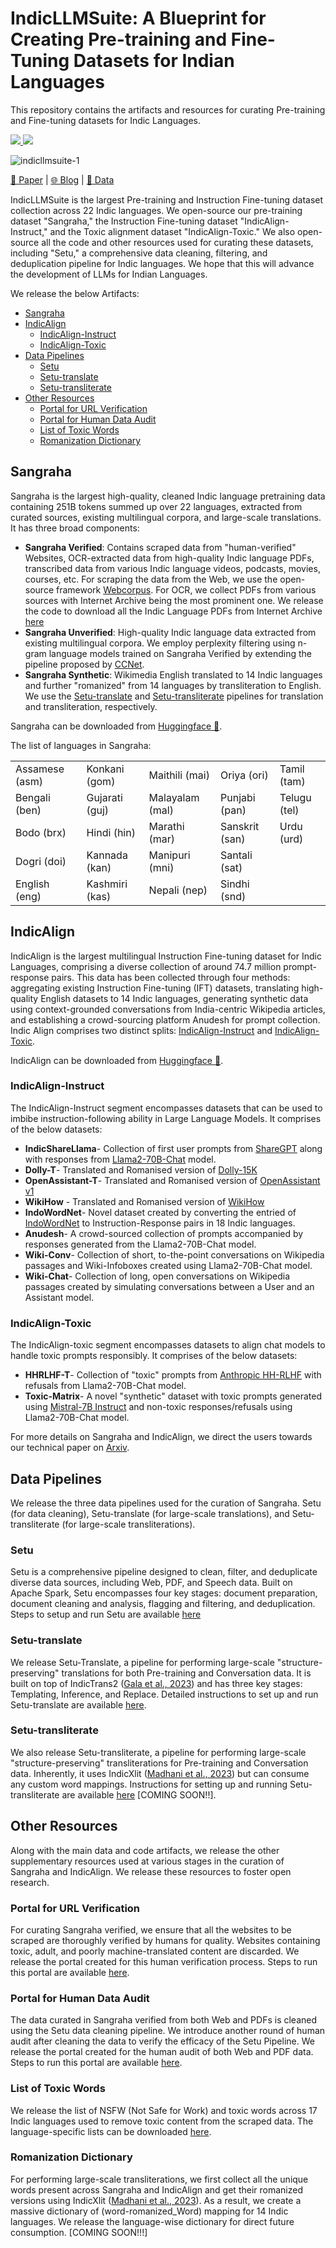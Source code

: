 # IndicLLMSuite: A Blueprint for Creating Pre-training and Fine-Tuning Datasets for Indian Languages

This repository contains the artifacts and resources for curating Pre-training and Fine-tuning datasets for Indic Languages.

<p align="left">
  <a href="https://github.com/AI4Bharat/IndicLLMSuite/blob/master/LICENSE">
    <img src="https://img.shields.io/badge/License-MIT-green">
  </a>
  <a href="https://arxiv.org/abs/2403.06350">
    <img src="https://img.shields.io/badge/arXiv-2403.06350-b31b1b.svg">
  </a>
</p>

![indicllmsuite-1](https://github.com/AI4Bharat/IndicLLMSuite/assets/31161768/f1a25b58-52f4-4544-ba36-8ebb8e2e01d5)

[📜 Paper](https://arxiv.org/abs/2403.06350) | [🌐 Blog](https://ai4bharat.iitm.ac.in) | [🤗 Data](https://huggingface.co/collections/ai4bharat/indicllmsuite-65ee7d225c337fcfa0991707)

IndicLLMSuite is the largest Pre-training and Instruction Fine-tuning dataset collection across 22 Indic languages. We open-source our pre-training dataset "Sangraha," the Instruction Fine-tuning dataset "IndicAlign-Instruct," and the Toxic alignment dataset "IndicAlign-Toxic." We also open-source all the code and other resources used for curating these datasets, including "Setu," a comprehensive data cleaning, filtering, and deduplication pipeline for Indic languages. We hope that this will advance the development of LLMs for Indian Languages.

We release the below Artifacts:

- [Sangraha](#sangraha)
- [IndicAlign](#indicalign)
  - [IndicAlign-Instruct](#indicalign-instruct)
  - [IndicAlign-Toxic](#indicalign-toxic)
- [Data Pipelines](#data-pipelines)
  - [Setu](#setu)
  - [Setu-translate](#setu-translate)
  - [Setu-transliterate](#setu-transliterate)
- [Other Resources](#other-resources)
  - [Portal for URL Verification](#portal-for-url-verification)
  - [Portal for Human Data Audit](#portal-for-human-data-audit)
  - [List of Toxic Words](#list-of-toxic-words)
  - [Romanization Dictionary](#romanization-dictionary)


## Sangraha
Sangraha is the largest high-quality, cleaned Indic language pretraining data containing 251B tokens summed up over 22 languages, extracted from curated sources, existing multilingual corpora, and large-scale translations. It has three broad components:
- **Sangraha Verified**: Contains scraped data from "human-verified" Websites, OCR-extracted data from high-quality Indic language PDFs, transcribed data from various Indic language videos, podcasts, movies, courses, etc. For scraping the data from the Web, we use the open-source framework [Webcorpus](https://github.com/AI4Bharat/webcorpus/tree/46af15a794fe101b0d9444f4a03dcd903be19fb7). For OCR, we collect PDFs from various sources with Internet Archive being the most prominent one. We release the code to download all the Indic Language PDFs from Internet Archive [here](https://github.com/AI4Bharat/sangraha-internet-archive-download/tree/94d32100b40f08450733895f9edb252d0590d9cb)
- **Sangraha Unverified**: High-quality Indic language data extracted from existing multilingual corpora. We employ perplexity filtering using n-gram language models trained on Sangraha Verified by extending the pipeline proposed by [CCNet](https://github.com/facebookresearch/cc_net/blob/main/cc_net/perplexity.py).
- **Sangraha Synthetic**: Wikimedia English translated to 14 Indic languages and further "romanized" from 14 languages by transliteration to English. We use the [Setu-translate](#setu-translate) and [Setu-transliterate](#setu-transliterate) pipelines for translation and transliteration, respectively.

Sangraha can be downloaded from [Huggingface 🤗](https://huggingface.co/datasets/ai4bharat/sangraha).

The list of languages in Sangraha:

<table>
<tbody>
  <tr>
    <td>Assamese (asm)</td>
    <td>Konkani (gom)</td>
    <td>Maithili (mai)</td>
    <td>Oriya (ori)</td>
    <td>Tamil (tam)</td>
    
  </tr>
  <tr>
    <td>Bengali (ben)</td>
    <td>Gujarati (guj)</td>
    <td>Malayalam (mal)</td>
    <td>Punjabi (pan)</td>
    <td>Telugu (tel)</td>
    
  </tr>
  <tr>
    <td>Bodo (brx)</td>
    <td>Hindi (hin)</td>
    <td>Marathi (mar)</td>
    <td>Sanskrit (san)</td>
    <td>Urdu (urd)</td>
  
  </tr>
  <tr>
    <td>Dogri (doi)</td>
    <td>Kannada (kan)</td>
    <td>Manipuri (mni)</td>
    <td>Santali (sat)</td>
 
  </tr>
  <tr>
    <td>English (eng)</td>
    <td>Kashmiri (kas)</td>
    <td>Nepali (nep)</td>
    <td>Sindhi (snd)</td>

  </tr>
  
</tbody>
</table>

## IndicAlign
IndicAlign is the largest multilingual Instruction Fine-tuning dataset for Indic Languages, comprising a diverse collection of around 74.7 million prompt-response pairs. This data has been collected through four methods: aggregating existing Instruction Fine-tuning (IFT) datasets, translating high-quality English datasets to 14 Indic languages, generating synthetic data using context-grounded conversations from India-centric Wikipedia articles, and establishing a crowd-sourcing platform Anudesh for prompt collection. Indic Align comprises two distinct splits: [IndicAlign-Instruct](#indicalign-instruct) and [IndicAlign-Toxic](#indicalign-toxic).

IndicAlign can be downloaded from [Huggingface 🤗](https://huggingface.co/datasets/ai4bharat/indic-align).

### IndicAlign-Instruct
The IndicAlign-Instruct segment encompasses datasets that can be used to imbibe instruction-following ability in Large Language Models. It comprises of the below datasets:
- **IndicShareLlama**- Collection of first user prompts from [ShareGPT](https://huggingface.co/datasets/anon8231489123/ShareGPT_Vicuna_unfiltered) along with responses from [Llama2-70B-Chat](https://huggingface.co/meta-llama/Llama-2-70b-chat-hf) model.
- **Dolly-T**- Translated and Romanised version of [Dolly-15K](https://huggingface.co/datasets/databricks/databricks-dolly-15k)
- **OpenAssistant-T**- Translated and Romanised version of [OpenAssistant v1](https://huggingface.co/datasets/OpenAssistant/oasst1)
- **WikiHow** - Translated and Romanised version of [WikiHow](https://huggingface.co/datasets/ai4bharat/indic-instruct-data-v0.1)
- **IndoWordNet**- Novel dataset created by converting the entried of [IndoWordNet](https://pypi.org/project/pyiwn/) to Instruction-Response pairs in 18 Indic languages.
- **Anudesh**- A crowd-sourced collection of prompts accompanied by responses generated from the Llama2-70B-Chat model.
- **Wiki-Conv**- Collection of short, to-the-point conversations on Wikipedia passages and Wiki-Infoboxes created using Llama2-70B-Chat model.
- **Wiki-Chat**- Collection of long, open conversations on Wikipedia passages created by simulating conversations between a User and an Assistant model.

### IndicAlign-Toxic
The IndicAlign-toxic segment encompasses datasets to align chat models to handle toxic prompts responsibly. It comprises of the below datasets:
- **HHRLHF-T**- Collection of "toxic" prompts from [Anthropic HH-RLHF](https://huggingface.co/datasets/Anthropic/hh-rlhf) with refusals from Llama2-70B-Chat model.
- **Toxic-Matrix**- A novel "synthetic" dataset with toxic prompts generated using [Mistral-7B Instruct](https://huggingface.co/mistralai/Mistral-7B-Instruct-v0.1) and non-toxic responses/refusals using Llama2-70B-Chat model.

For more details on Sangraha and IndicAlign, we direct the users towards our technical paper on [Arxiv](https://arxiv.org/abs/2403.06350). 


## Data Pipelines
We release the three data pipelines used for the curation of Sangraha. Setu (for data cleaning), Setu-translate (for large-scale translations), and Setu-transliterate (for large-scale transliterations).

### Setu
Setu is a comprehensive pipeline designed to clean, filter, and deduplicate diverse data sources, including Web, PDF, and Speech data. Built on Apache Spark, Setu encompasses four key stages: document preparation, document cleaning and analysis, flagging and filtering, and deduplication. Steps to setup and run Setu are available [here](https://github.com/AI4Bharat/setu/blob/main/README.md)

### Setu-translate
We release Setu-Translate, a pipeline for performing large-scale "structure-preserving" translations for both Pre-training and Conversation data. It is built on top of IndicTrans2 ([Gala et al., 2023](https://openreview.net/forum?id=vfT4YuzAYA)) and has three key stages: Templating, Inference, and Replace. Detailed instructions to set up and run Setu-translate are available [here](https://github.com/AI4Bharat/setu-translate/blob/master/README.md).

### Setu-transliterate
We also release Setu-transliterate, a pipeline for performing large-scale "structure-preserving" transliterations for Pre-training and Conversation data. Inherently, it uses IndicXlit ([Madhani et al., 2023](https://arxiv.org/abs/2205.03018)) but can consume any custom word mappings. Instructions for setting up and running Setu-transliterate are available [here](https://github.com/AI4Bharat/IndicLLMSuite/) [COMING SOON!!].

## Other Resources
Along with the main data and code artifacts, we release the other supplementary resources used at various stages in the curation of Sangraha and IndicAlign. We release these resources to foster open research.

### Portal for URL Verification
For curating Sangraha verified, we ensure that all the websites to be scraped are thoroughly verified by humans for quality. Websites containing toxic, adult, and poorly machine-translated content are discarded. We release the portal created for this human verification process. Steps to run this portal are available [here](https://github.com/AI4Bharat/IndicLLMSuite/tree/master/other_resources/url_verification).

### Portal for Human Data Audit
The data curated in Sangraha verified from both Web and PDFs is cleaned using the Setu data cleaning pipeline. We introduce another round of human audit after cleaning the data to verify the efficacy of the Setu Pipeline. We release the portal created for the human audit of both Web and PDF data. Steps to run this portal are available [here](https://github.com/AI4Bharat/IndicLLMSuite/tree/master/other_resources/human_audit).

### List of Toxic Words
We release the list of NSFW (Not Safe for Work) and toxic words across 17 Indic languages used to remove toxic content from the scraped data. The language-specific lists can be downloaded [here](https://github.com/AI4Bharat/setu/tree/main/setu/data/filter_data/nsfw).

### Romanization Dictionary
For performing large-scale transliterations, we first collect all the unique words present across Sangraha and IndicAlign and get their romanized versions using IndicXlit ([Madhani et al., 2023](https://arxiv.org/abs/2205.03018)). As a result, we create a massive dictionary of (word-romanized_Word) mapping for 14 Indic languages. We release the language-wise dictionary for direct future consumption. [COMING SOON!!!]




